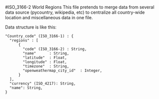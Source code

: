 #ISO_3166-2 World Regions
This file pretends to merge data from several data source (pycountry, wikipedia, etc) to centralize all country-wide location and miscellaneous data in one file.

Data structure is like this:
```
"Country_code" (ISO_3166-1) : {
  "regions" : [
      {
        "code" (ISO_3166-2) : String,
        "name"      : String,
        "latitude"  : Float,
        "longitude" : Float,
        "timezone"  : String,
        "openweathermap_city_id"  : Integer,
      }
  ],
  "currency" (ISO_4217): String,
  "name": String,
}
```

